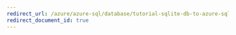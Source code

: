 ```yaml
---
redirect_url: /azure/azure-sql/database/tutorial-sqlite-db-to-azure-sql-serverless-offline
redirect_document_id: true
---
```

